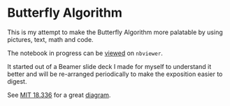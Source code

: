 # Butterfly Algorithm

This is my attempt to make the Butterfly Algorithm more palatable
by using pictures, text, math and code.

The notebook in progress can be [viewed][1] on `nbviewer`.

It started out of a Beamer slide deck I made for myself to understand it
better and will be re-arranged periodically to make the exposition
easier to digest.

See [MIT 18.336][2] for a great [diagram][3].

[1]: http://nbviewer.ipython.org/github/dhermes/butterfly-algorithm/blob/master/butterfly.ipynb
[2]: http://math.mit.edu/icg/resources/teaching/18.336/
[3]: http://math.mit.edu/icg/resources/teaching/18.336/trees.jpg
